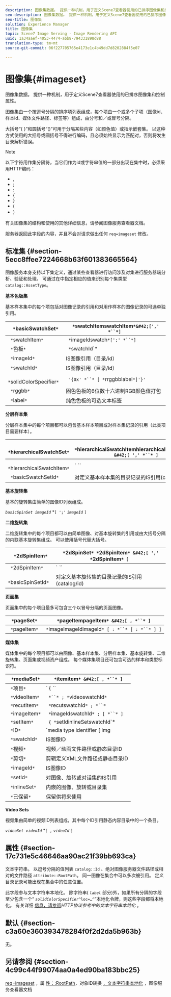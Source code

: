 ```yaml
---
description: 图像集数据。 提供一种机制，用于定义Scene7查看器使用的已排序图像集和控制属性。
seo-description: 图像集数据。 提供一种机制，用于定义Scene7查看器使用的已排序图像集和控制属性。
seo-title: 图像集
solution: Experience Manager
title: 图像集
topic: Scene7 Image Serving - Image Rendering API
uuid: 1a34aaef-4053-4474-abb8-794331898d88
translation-type: tm+mt
source-git-commit: 06f227705765e4173e1c4b49dd7d8202884f5e07

---
```



# 图像集{#imageset}

图像集数据。 提供一种机制，用于定义Scene7查看器使用的已排序图像集和控制属性。

图像集由一个按逗号分隔的排序项列表组成，每个项由一个或多个子项（图像id、样本id、媒体文件路径、标签等）组成，由分号和／或冒号分隔。

大括号“{ }”和圆括号“()”可用于分隔某些内容（如颜色值）或指示嵌套集。 以这种方式使用的大括号或圆括号不得进行编码，且必须始终显示为匹配对，否则将发生目录解析错误。

>[!NOTE]
>
>以下字符用作集分隔符，当它们作为id或字符串值的一部分出现在集中时，必须采用HTTP编码：
>
>* ,
>* ;
>* :
>* {
>* }
>* (
>* ）



有关图像集的结构和使用的其他详细信息，请参阅图像服务查看器文档。

服务器返回此字段的内容，并且不会对请求做出任何 `req=imageset` 修改。

## 标准集 {#section-5ecc8ffee7224668b63f601383665564}

图像服务本身支持以下集定义，通过某些查看器进行访问涉及对集进行服务器端分析、验证和处理。 可通过在中指定相应的值来识别每个集类型 `catalog::AssetType`。

**基本色板集**

基本样本集中的每个项包括对图像记录的引用和对用作样本的图像记录的可选单独引用。

| ` *`basicSwatchSet`*` | ` *`swatchItemswatchItem`*&#42;[',' *``*]` |
|---|---|
| ` *`swatchItem`*` | ` *`imageIdswatch`*[';' *``*]` |
| ` *`色板`*` | ` *`swatchId`*|solidColorSpecifier` |
| ` *`imageId`*` | IS图像引用（目录/id） |
| ` *`swatchId`*` | IS图像引用（目录/id） |
| ` *`solidColorSpecifier`*` | ` '{0x' *``* [ *`rrggbblabel`*]'}'` |
| ` *`rggbb`*` | 固色色板的6位数十六进制RGB颜色值打包 |
| ` *`label`*` | 纯色色板的可选文本标签 |

**分层样本集**

分层样本集中的每个项目都可以包含基本样本项目或对样本集记录的引用（此类项目需要样本）。

| ` *`hierarchicalSwatchSet`*` | ` *`hierarchicalSwatchItemhierarchicalSwatchItem`* &#42;[ ',' *``* ]` |
|---|---|
| ` *`hierarchicalSwatchItem`*` | ` *``* | { *``* ';' *`swatchIntembasicSwatchSetIdswatch`* }` |
| ` *`basicSwatchSetId`*` | 对定义基本样本集的目录记录的IS引用(catalog/id) |

**基本旋转集**

基本的旋转集由简单的图像ID列表组成。

*`basicSpinSet imageId`*  *`[ ';'`  *`imageId`* `]`

**二维旋转集**

二维旋转集中的每个项目都可以由简单图像、对基本旋转集的引用或由大括号分隔的内联基本旋转集组成。 可以使用括号代替大括号。

| ` *`2dSpinItem`*` | ` *`2dSpinSet`* *`2dSpinItem`* &#42;[ ',' *`2dSpinItem`* ]` |
|---|---|
| ` *`2dSpinItem`*` | ` *``* | { '{' *``* '}' } | *`imageIdbasicSpinSetbasicSpinSetId`*` |
| ` *`basicSpinSetId`*` | 对定义基本旋转集的目录记录的IS引用(catalog/id) |

**页面集**

页面集中的每个项目最多可包含三个以冒号分隔的页面图像。

| ` *`pageSet`*` | ` *`pageItempageItem`* &#42;[ , *``* ]` |
|---|---|
| ` *`pageItem`*` | ` *`imageImageIdimageId`* [ : *``* [ : *``* ] ]` |

**媒体集**

媒体集中的每个项目都可以由图像、基本样本集、分层样本集、基本旋转集、二维旋转集、页面集或视频资产组成。 每个媒体集项目还可包含可选的样本和类型标识符。

| ` *`mediaSet`*` | ` *`itemitem`* &#42;[ , *``* ]` |
|---|---|
| ` *`项目`*` | ` { *``* | *``* | *``*}} | *``* } [ ; [ *``* ] [ ; [ *`videoItemrecutItemimageItemsetItemIDreserved`* ] ] ]` |
| ` *`videoItem`*` | ` *``* ; *`videoswatchId`*` |
| ` *`recutItem`*` | ` *`recutswatchId`* ; *``*` |
| ` *`imageItem`*` | ` *`imageIdswatchId`* ; [ *``* ]` |
| ` *`setItem`*` | ` { *`setIdinlineSetswatchId`* | { '{' *``* '}' } } ; *``*` |
| ` *`ID`*` | `media type identifier [ img | basic | advanced_image | img | img_set | advanced_imageset | advanced_swatchset | spin | video ]` |
| ` *`swatchId`*` | IS图像ID |
| ` *`视频`*` | 视频／动画文件路径或静态目录ID |
| ` *`剪切`*` | 剪辑定义XML文件路径或静态目录ID |
| ` *`imageId`*` | IS图像ID |
| ` *`setId`*` | 对图像、旋转或对话集的IS引用 |
| ` *`inlineSet`*` | 内嵌的图像、旋转或目录集 |
| ` *`已保留`*` | 保留供将来使用 |

**Video Sets**

视频集由简单的视频ID列表组成，其中每个ID引用静态内容目录中的一个条目。

*`videoSet videoId`*  *`[ ,`  *`videoId`* `]`

## 属性 {#section-17c731e5c46646aa90ac21f39bb693ca}

文本字符串。 以逗号分隔的值列表 `catalog::Id` 、绝对图像服务器文件路径或相对的文件路径 `attribute::RootPath`。 同一图像在集合中可以多次被引用。 定义目录记录可能出现在集合中的任意位置。

此字段参与文本字符串本地化。 除字符串( *`label`* 部分)外，如果所有分隔的字段至少包含一个“ *`solidColorSpecifier`*`^loc=…^`”本地化令牌，则这些字段都将本地化。 有关详细 [信息，请参阅](/help/aem-is-ir-api/is-api/http-ref/image-serving-api-ref/c-http-protocol-reference/c-syntax-and-features/r-text-string-localization.md)*HTTP协议参考中的文本字符串本地化* 。

## 默认 {#section-c3a60e360393478284f0f2d2da5b963b}

无。

## 另请参阅 {#section-4c99c44f99074aa0a4ed90ba183bbc25}

[req=imageset](/help/aem-is-ir-api/is-api/http-ref/image-serving-api-ref/c-http-protocol-reference/c-command-reference/r-req/r-req.md) ，属 [性：:RootPath](/help/aem-is-ir-api/is-api/image-catalog/image-serving-api-ref/c-image-catalog-reference/c-attributes-reference/r-rootpath.md)，对象ID转换 [，文本字符串本地化](/help/aem-is-ir-api/is-api/http-ref/image-serving-api-ref/c-http-protocol-reference/c-syntax-and-features/r-object-id-translation.md)[](/help/aem-is-ir-api/is-api/http-ref/image-serving-api-ref/c-http-protocol-reference/c-syntax-and-features/r-text-string-localization.md) ，图像服务查看器文档
